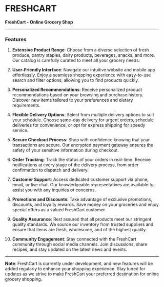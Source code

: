 # FRESHCART

**FreshCart - Online Grocery Shop**

---

### Features

1. **Extensive Product Range**: Choose from a diverse selection of fresh produce, pantry staples, dairy products, beverages, snacks, and more. Our catalog is carefully curated to meet all your grocery needs.

2. **User-Friendly Interface**: Navigate our intuitive website and mobile app effortlessly. Enjoy a seamless shopping experience with easy-to-use search and filter options, allowing you to find products quickly.

3. **Personalized Recommendations**: Receive personalized product recommendations based on your browsing and purchase history. Discover new items tailored to your preferences and dietary requirements.

4. **Flexible Delivery Options**: Select from multiple delivery options to suit your schedule. Choose same-day delivery for urgent orders, schedule deliveries for convenience, or opt for express shipping for speedy service.

5. **Secure Checkout Process**: Shop with confidence knowing that your transactions are secure. Our encrypted payment gateway ensures the safety of your sensitive information during checkout.

6. **Order Tracking**: Track the status of your orders in real-time. Receive notifications at every stage of the delivery process, from order confirmation to dispatch and delivery.

7. **Customer Support**: Access dedicated customer support via phone, email, or live chat. Our knowledgeable representatives are available to assist you with any inquiries or concerns.

8. **Promotions and Discounts**: Take advantage of exclusive promotions, discounts, and loyalty rewards. Save money on your groceries and enjoy special offers as a valued FreshCart customer.

9. **Quality Assurance**: Rest assured that all products meet our stringent quality standards. We source our inventory from trusted suppliers and ensure that items are fresh, wholesome, and of the highest quality.

10. **Community Engagement**: Stay connected with the FreshCart community through social media channels. Join discussions, share recipes, and stay updated on the latest news and events.

---

**Note**: FreshCart is currently under development, and new features will be added regularly to enhance your shopping experience. Stay tuned for updates as we strive to make FreshCart your preferred destination for online grocery shopping.
